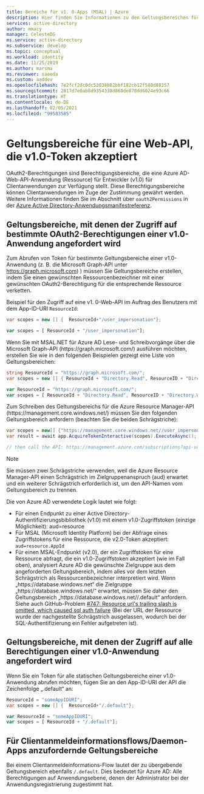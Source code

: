 ```yaml
---
title: Bereiche für v1. 0-Apps (MSAL) | Azure
description: Hier finden Sie Informationen zu den Geltungsbereichen für eine v1.0-Anwendung in der Microsoft Authentication Library (MSAL).
services: active-directory
author: mmacy
manager: CelesteDG
ms.service: active-directory
ms.subservice: develop
ms.topic: conceptual
ms.workload: identity
ms.date: 11/25/2019
ms.author: marsma
ms.reviewer: saeeda
ms.custom: aaddev
ms.openlocfilehash: 7e2fcf2dc0dc53038b82bbf182cb12f580d88357
ms.sourcegitcommit: 2817d7e0ab8d9354338d860de878dd6024e93c66
ms.translationtype: HT
ms.contentlocale: de-DE
ms.lasthandoff: 02/05/2021
ms.locfileid: "99583585"
---
```

# <a name="scopes-for-a-web-api-accepting-v10-tokens"></a>Geltungsbereiche für eine Web-API, die v1.0-Token akzeptiert

OAuth2-Berechtigungen sind Berechtigungsbereiche, die eine Azure AD-Web-API-Anwendung (Ressource) für Entwickler (v1.0) für Clientanwendungen zur Verfügung stellt. Diese Berechtigungsbereiche können Clientanwendungen im Zuge der Zustimmung gewährt werden. Weitere Informationen finden Sie im Abschnitt über `oauth2Permissions` in der [Azure Active Directory-Anwendungsmanifestreferenz](reference-app-manifest.md#manifest-reference).

## <a name="scopes-to-request-access-to-specific-oauth2-permissions-of-a-v10-application"></a>Geltungsbereiche, mit denen der Zugriff auf bestimmte OAuth2-Berechtigungen einer v1.0-Anwendung angefordert wird

Zum Abrufen von Token für bestimmte Geltungsbereiche einer v1.0-Anwendung (z. B. die Microsoft Graph-API unter https://graph.microsoft.com) ) müssen Sie Geltungsbereiche erstellen, indem Sie einen gewünschten Ressourcenbezeichner mit einer gewünschten OAuth2-Berechtigung für die entsprechende Ressource verketten.

Beispiel für den Zugriff auf eine v1. 0-Web-API im Auftrag des Benutzers mit dem App-ID-URI `ResourceId`:

```csharp
var scopes = new [] {  ResourceId+"/user_impersonation"};
```

```javascript
var scopes = [ ResourceId + "/user_impersonation"];
```

Wenn Sie mit MSAL.NET für Azure AD Lese- und Schreibvorgänge über die Microsoft Graph-API (https:\//graph.microsoft.com/) ausführen möchten, erstellen Sie wie in den folgenden Beispielen gezeigt eine Liste von Geltungsbereichen:

```csharp
string ResourceId = "https://graph.microsoft.com/";
var scopes = new [] { ResourceId + "Directory.Read", ResourceID + "Directory.Write"}
```

```javascript
var ResourceId = "https://graph.microsoft.com/";
var scopes = [ ResourceId + "Directory.Read", ResourceID + "Directory.Write"];
```

Zum Schreiben des Geltungsbereichs für die Azure Resource Manager-API (https:\//management.core.windows.net/) müssen Sie den folgenden Geltungsbereich anfordern (beachten Sie die beiden Schrägstriche):

```csharp
var scopes = new[] {"https://management.core.windows.net//user_impersonation"};
var result = await app.AcquireTokenInteractive(scopes).ExecuteAsync();

// then call the API: https://management.azure.com/subscriptions?api-version=2016-09-01
```

> [!NOTE]
> Sie müssen zwei Schrägstriche verwenden, weil die Azure Resource Manager-API einen Schrägstrich im Zielgruppenanspruch (aud) erwartet und ein weiterer Schrägstrich erforderlich ist, um den API-Namen vom Geltungsbereich zu trennen.

Die von Azure AD verwendete Logik lautet wie folgt:

- Für einen Endpunkt zu einer Active Directory-Authentifizierungsbibliothek (v1.0) mit einem v1.0-Zugriffstoken (einzige Möglichkeit): aud=resource
- Für MSAL (Microsoft Identity Platform) bei der Abfrage eines Zugriffstokens für eine Ressource, die v2.0-Token akzeptiert: `aud=resource.AppId`
- Für einen MSAL-Endpunkt (v2.0), der ein Zugriffstoken für eine Ressource abfragt, die ein v1.0-Zugriffstoken akzeptiert (wie im Fall oben), analysiert Azure AD die gewünschte Zielgruppe aus dem angeforderten Geltungsbereich, indem alles vor dem letzten Schrägstrich als Ressourcenbezeichner interpretiert wird. Wenn „https:\//database.windows.net“ die Zielgruppe „https:\//database.windows.net/“ erwartet, müssen Sie daher den Geltungsbereich „https:\//database.windows.net//.default“ anfordern. Siehe auch GitHub-Problem [#747: Resource url's trailing slash is omitted, which caused sql auth failure](https://github.com/AzureAD/microsoft-authentication-library-for-dotnet/issues/747) (Bei der URL der Ressource wurde der nachgestellte Schrägstrich ausgelassen, wodurch bei der SQL-Authentifizierung ein Fehler aufgetreten ist).

## <a name="scopes-to-request-access-to-all-the-permissions-of-a-v10-application"></a>Geltungsbereiche, mit denen der Zugriff auf alle Berechtigungen einer v1.0-Anwendung angefordert wird

Wenn Sie ein Token für alle statischen Geltungsbereiche einer v1.0-Anwendung abrufen möchten, fügen Sie an den App-ID-URI der API die Zeichenfolge „.default“ an:

```csharp
ResourceId = "someAppIDURI";
var scopes = new [] {  ResourceId+"/.default"};
```

```javascript
var ResourceId = "someAppIDURI";
var scopes = [ ResourceId + "/.default"];
```

## <a name="scopes-to-request-for-a-client-credential-flowdaemon-app"></a>Für Clientanmeldeinformationsflows/Daemon-Apps anzufordernde Geltungsbereiche

Bei einem Clientanmeldeinformations-Flow lautet der zu übergebende Geltungsbereich ebenfalls `/.default`. Dies bedeutet für Azure AD: Alle Berechtigungen auf Anwendungsebene, denen der Administrator bei der Anwendungsregistrierung zugestimmt hat.
